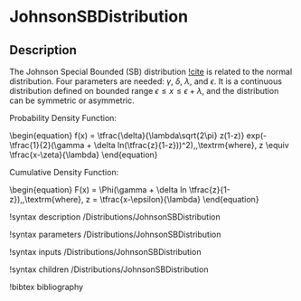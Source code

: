 # JohnsonSBDistribution

## Description

The Johnson Special Bounded (SB) distribution [!cite](johnson1994continuous)
is related to the normal distribution. Four parameters
are needed: $\gamma$, $\delta$, $\lambda$, and $\epsilon$. It is a continuous distribution defined on
bounded range $\epsilon \leq x \leq \epsilon + \lambda$, and the distribution can be symmetric or
asymmetric.

Probability Density Function:

\begin{equation}
f(x) = \tfrac{\delta}{\lambda\sqrt{2\pi} z(1-z)} exp(-\tfrac{1}{2}(\gamma + \delta ln(\tfrac{z}{1-z}))^2),\,\textrm{where}\, z \equiv \tfrac{x-\zeta}{\lambda}
\end{equation}

Cumulative Density Function:

\begin{equation}
F(x) = \Phi(\gamma + \delta ln \tfrac{z}{1-z}),\,\textrm{where}\, z = \tfrac{x-\epsilon}{\lambda}
\end{equation}

!syntax description /Distributions/JohnsonSBDistribution

!syntax parameters /Distributions/JohnsonSBDistribution

!syntax inputs /Distributions/JohnsonSBDistribution

!syntax children /Distributions/JohnsonSBDistribution

!bibtex bibliography
